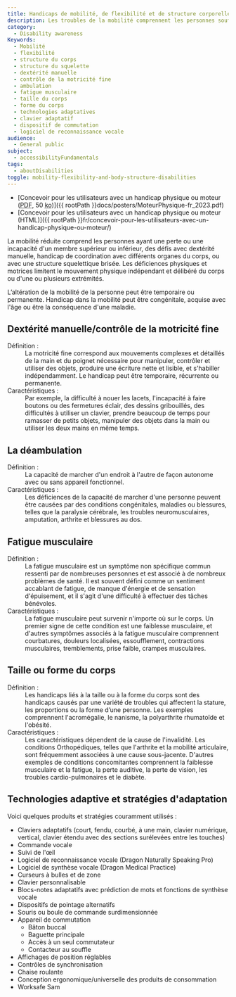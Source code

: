```yaml
---
title: Handicaps de mobilité, de flexibilité et de structure corporelle
description: Les troubles de la mobilité comprennent les personnes souffrant d'une perte ou d'un handicap des membres supérieurs ou inférieurs, de problèmes de dextérité manuelle, d'un handicap de coordination avec différents organes du corps ou d'une structure squelettique brisée. Les handicaps physiques et de mobilité limitent la capacité du corps ou d’un ou de plusieurs membres à bouger de manière indépendante et ciblée.
category:
  - Disability awareness
Keywords:
  - Mobilité
  - flexibilité
  - structure du corps
  - structure du squelette
  - dextérité manuelle
  - contrôle de la motricité fine
  - ambulation
  - fatigue musculaire
  - taille du corps
  - forme du corps
  - technologies adaptatives
  - clavier adaptatif
  - dispositif de commutation
  - logiciel de reconnaissance vocale
audience:
  - General public
subject:
  - accessibilityFundamentals
tags:
  - aboutDisabilities
toggle: mobility-flexibility-and-body-structure-disabilities
---
```


* [Concevoir pour les utilisateurs avec un handicap physique ou moteur (<abbr lang="en" title="Portable Document Format">PDF</abbr>, 50 <abbr title="kilo-octet">ko</abbr>)]({{ rootPath }}docs/posters/MoteurPhysique-fr_2023.pdf)
* [Concevoir pour les utilisateurs avec un handicap physique ou moteur (HTML)]({{ rootPath }}fr/concevoir-pour-les-utilisateurs-avec-un-handicap-physique-ou-moteur/)

La mobilité réduite comprend les personnes ayant une perte ou une incapacité d'un membre supérieur ou inférieur, des défis avec dextérité manuelle, handicap de coordination avec différents organes du corps, ou avec une structure squelettique brisée. Les déficiences physiques et motrices limitent le mouvement physique indépendant et délibéré du corps ou d'une ou plusieurs extrémités.

L’altération de la mobilité de la personne peut être temporaire ou permanente. Handicap dans la mobilité peut être congénitale, acquise avec l'âge ou être la conséquence d'une maladie.

## Dextérité manuelle/contrôle de la motricité fine

<dl>
<dt>Définition :</dt>
<dd>La motricité fine correspond aux mouvements complexes et détaillés de la main et du poignet nécessaire pour manipuler, contrôler et utiliser des objets, produire une écriture nette et lisible, et s'habiller indépendamment. Le handicap peut être temporaire, récurrente ou permanente.</dd>
<dt>Caractéristiques :</dt>
<dd>Par exemple, la difficulté à nouer les lacets, l'incapacité à faire boutons ou des fermetures éclair, des dessins gribouillés, des difficultés à utiliser un clavier, prendre beaucoup de temps pour ramasser de petits objets, manipuler des objets dans la main ou utiliser les deux mains en même temps.</dd>
</dl>

## La déambulation

<dl>
<dt>Définition :</dt>
<dd>La capacité de marcher d'un endroit à l'autre de façon autonome avec ou sans appareil fonctionnel.</dd>
<dt>Caractéristiques :</dt>
<dd>Les déficiences de la capacité de marcher d'une personne peuvent être causées par des conditions congénitales, maladies ou blessures, telles que la paralysie cérébrale, les troubles neuromusculaires, amputation, arthrite et blessures au dos.</dd>
</dl>

## Fatigue musculaire

<dl>
<dt>Définition :</dt>
<dd>La fatigue musculaire est un symptôme non spécifique commun ressenti par de nombreuses personnes et est associé à de nombreux problèmes de santé. Il est souvent défini comme un sentiment accablant de fatigue, de manque d'énergie et de sensation d'épuisement, et il s'agit d'une difficulté à effectuer des tâches bénévoles.</dd>
<dt>Caractéristiques :</dt>
<dd>La fatigue musculaire peut survenir n'importe où sur le corps. Un premier signe de cette condition est une faiblesse musculaire, et d'autres symptômes associés à la fatigue musculaire comprennent courbatures, douleurs localisées, essoufflement, contractions musculaires, tremblements, prise faible, crampes musculaires.</dd>
</dl>

## Taille ou forme du corps

<dl>
<dt>Définition :</dt>
<dd>Les handicaps liés à la taille ou à la forme du corps sont des handicaps causés par une variété de troubles qui affectent la stature, les proportions ou la forme d’une personne. Les exemples comprennent l'acromégalie, le nanisme, la polyarthrite rhumatoïde et l'obésité.</dd>
<dt>Caractéristiques :</dt>
<dd>Les caractéristiques dépendent de la cause de l'invalidité. Les conditions Orthopédiques, telles que l'arthrite et la mobilité articulaire, sont fréquemment associées à une cause sous-jacente. D'autres exemples de conditions concomitantes comprennent la faiblesse musculaire et la fatigue, la perte auditive, la perte de vision, les troubles cardio-pulmonaires et le diabète.</dd>
</dl>

## Technologies adaptive et stratégies d'adaptation

Voici quelques produits et stratégies couramment utilisés :

* Claviers adaptatifs (court, fendu, courbé, à une main, clavier numérique, vertical, clavier étendu avec des sections surélevées entre les touches)
* Commande vocale
* Suivi de l'œil
* Logiciel de reconnaissance vocale (Dragon Naturally Speaking Pro)
* Logiciel de synthèse vocale (Dragon Medical Practice)
* Curseurs à bulles et de zone
* Clavier personnalisable
* Blocs-notes adaptatifs avec prédiction de mots et fonctions de synthèse vocale
* Dispositifs de pointage alternatifs
* Souris ou boule de commande surdimensionnée
* Appareil de commutation
  * Bâton buccal
  * Baguette principale
  * Accès à un seul commutateur
  * Contacteur au souffle
* Affichages de position réglables
* Contrôles de synchronisation
* Chaise roulante
* Conception ergonomique/universelle des produits de consommation
* Worksafe Sam
